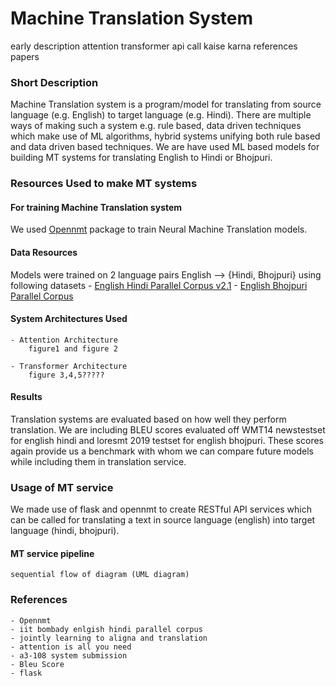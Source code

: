 # Machine Translation System

 early description 
        attention
        transformer
    api call kaise karna
    references
        papers

### Short Description

Machine Translation system is a program/model for translating from source language (e.g. English) to target language (e.g. Hindi). There are multiple ways of making such a system e.g. rule based, data driven techniques which make use of ML algorithms, hybrid systems unifying both rule based and data driven based techniques. We are have used ML based models for building MT systems for translating English to Hindi or Bhojpuri. 

### Resources Used to make MT systems

#### For training Machine Translation system

We used [Opennmt](https://github.com/OpenNMT/OpenNMT-py) package to train Neural Machine Translation models. 

#### Data Resources
Models were trained on 2 language pairs English --> {Hindi, Bhojpuri} using following datasets
	- [English Hindi Parallel Corpus v2.1](http://www.cfilt.iitb.ac.in/iitb_parallel/)
	- [English Bhojpuri Parallel Corpus](https://sites.google.com/view/loresmt)

#### System Architectures Used

	- Attention Architecture
		figure1 and figure 2

	- Transformer Architecture
		figure 3,4,5?????


#### Results 

Translation systems are evaluated based on how well they perform translation. We are including BLEU scores evaluated off WMT14 newstestset for english hindi and loresmt 2019 testset for english bhojpuri. These scores again provide us a benchmark with whom we can compare future models while including them in translation service.

### Usage of MT service

We made use of flask and opennmt to create RESTful API services which can be called for translating a text in source language (english) into target language (hindi, bhojpuri).

#### MT service pipeline

	sequential flow of diagram (UML diagram)

### References

	- Opennmt
	- iit bombady enlgish hindi parallel corpus
	- jointly learning to aligna and translation
	- attention is all you need
	- a3-108 system submission
	- Bleu Score
	- flask
